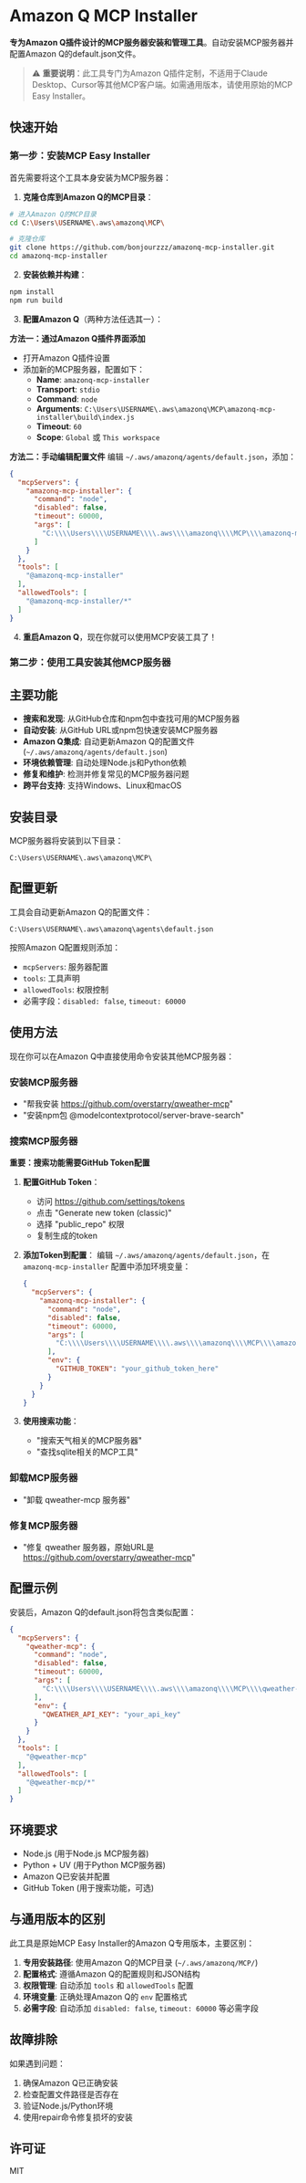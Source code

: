 # Amazon Q MCP Installer

**专为Amazon Q插件设计的MCP服务器安装和管理工具**。自动安装MCP服务器并配置Amazon Q的default.json文件。

> ⚠️ **重要说明**：此工具专门为Amazon Q插件定制，不适用于Claude Desktop、Cursor等其他MCP客户端。如需通用版本，请使用原始的MCP Easy Installer。

## 快速开始

### 第一步：安装MCP Easy Installer

首先需要将这个工具本身安装为MCP服务器：

1. **克隆仓库到Amazon Q的MCP目录**：
```bash
# 进入Amazon Q的MCP目录
cd C:\Users\USERNAME\.aws\amazonq\MCP\

# 克隆仓库
git clone https://github.com/bonjourzzz/amazonq-mcp-installer.git
cd amazonq-mcp-installer
```

2. **安装依赖并构建**：
```bash
npm install
npm run build
```

3. **配置Amazon Q**（两种方法任选其一）：

**方法一：通过Amazon Q插件界面添加**
- 打开Amazon Q插件设置
- 添加新的MCP服务器，配置如下：
  - **Name**: `amazonq-mcp-installer`
  - **Transport**: `stdio`
  - **Command**: `node`
  - **Arguments**: `C:\Users\USERNAME\.aws\amazonq\MCP\amazonq-mcp-installer\build\index.js`
  - **Timeout**: `60`
  - **Scope**: `Global` 或 `This workspace`

**方法二：手动编辑配置文件**
编辑 `~/.aws/amazonq/agents/default.json`，添加：
```json
{
  "mcpServers": {
    "amazonq-mcp-installer": {
      "command": "node",
      "disabled": false,
      "timeout": 60000,
      "args": [
        "C:\\\\Users\\\\USERNAME\\\\.aws\\\\amazonq\\\\MCP\\\\amazonq-mcp-installer\\\\build\\\\index.js"
      ]
    }
  },
  "tools": [
    "@amazonq-mcp-installer"
  ],
  "allowedTools": [
    "@amazonq-mcp-installer/*"
  ]
}
```

4. **重启Amazon Q**，现在你就可以使用MCP安装工具了！

### 第二步：使用工具安装其他MCP服务器

## 主要功能

- **搜索和发现**: 从GitHub仓库和npm包中查找可用的MCP服务器
- **自动安装**: 从GitHub URL或npm包快速安装MCP服务器
- **Amazon Q集成**: 自动更新Amazon Q的配置文件 (`~/.aws/amazonq/agents/default.json`)
- **环境依赖管理**: 自动处理Node.js和Python依赖
- **修复和维护**: 检测并修复常见的MCP服务器问题
- **跨平台支持**: 支持Windows、Linux和macOS

## 安装目录

MCP服务器将安装到以下目录：
```
C:\Users\USERNAME\.aws\amazonq\MCP\
```

## 配置更新

工具会自动更新Amazon Q的配置文件：
```
C:\Users\USERNAME\.aws\amazonq\agents\default.json
```

按照Amazon Q配置规则添加：
- `mcpServers`: 服务器配置
- `tools`: 工具声明
- `allowedTools`: 权限控制
- 必需字段：`disabled: false`, `timeout: 60000`

## 使用方法

现在你可以在Amazon Q中直接使用命令安装其他MCP服务器：

### 安装MCP服务器
- "帮我安装 https://github.com/overstarry/qweather-mcp"
- "安装npm包 @modelcontextprotocol/server-brave-search"

### 搜索MCP服务器

**重要：搜索功能需要GitHub Token配置**

1. **配置GitHub Token**：
   - 访问 https://github.com/settings/tokens
   - 点击 "Generate new token (classic)"
   - 选择 "public_repo" 权限
   - 复制生成的token

2. **添加Token到配置**：
   编辑 `~/.aws/amazonq/agents/default.json`，在 `amazonq-mcp-installer` 配置中添加环境变量：
   ```json
   {
     "mcpServers": {
       "amazonq-mcp-installer": {
         "command": "node",
         "disabled": false,
         "timeout": 60000,
         "args": [
           "C:\\\\Users\\\\USERNAME\\\\.aws\\\\amazonq\\\\MCP\\\\amazonq-mcp-installer\\\\build\\\\index.js"
         ],
         "env": {
           "GITHUB_TOKEN": "your_github_token_here"
         }
       }
     }
   }
   ```

3. **使用搜索功能**：
   - "搜索天气相关的MCP服务器"
   - "查找sqlite相关的MCP工具"

### 卸载MCP服务器
- "卸载 qweather-mcp 服务器"

### 修复MCP服务器
- "修复 qweather 服务器，原始URL是 https://github.com/overstarry/qweather-mcp"

## 配置示例

安装后，Amazon Q的default.json将包含类似配置：

```json
{
  "mcpServers": {
    "qweather-mcp": {
      "command": "node",
      "disabled": false,
      "timeout": 60000,
      "args": [
        "C:\\\\Users\\\\USERNAME\\\\.aws\\\\amazonq\\\\MCP\\\\qweather-mcp\\\\dist\\\\index.js"
      ],
      "env": {
        "QWEATHER_API_KEY": "your_api_key"
      }
    }
  },
  "tools": [
    "@qweather-mcp"
  ],
  "allowedTools": [
    "@qweather-mcp/*"
  ]
}
```

## 环境要求

- Node.js (用于Node.js MCP服务器)
- Python + UV (用于Python MCP服务器)
- Amazon Q已安装并配置
- GitHub Token (用于搜索功能，可选)

## 与通用版本的区别

此工具是原始MCP Easy Installer的Amazon Q专用版本，主要区别：

1. **专用安装路径**: 使用Amazon Q的MCP目录 (`~/.aws/amazonq/MCP/`)
2. **配置格式**: 遵循Amazon Q的配置规则和JSON结构
3. **权限管理**: 自动添加 `tools` 和 `allowedTools` 配置
4. **环境变量**: 正确处理Amazon Q的 `env` 配置格式
5. **必需字段**: 自动添加 `disabled: false`, `timeout: 60000` 等必需字段

## 故障排除

如果遇到问题：
1. 确保Amazon Q已正确安装
2. 检查配置文件路径是否存在
3. 验证Node.js/Python环境
4. 使用repair命令修复损坏的安装

## 许可证

MIT